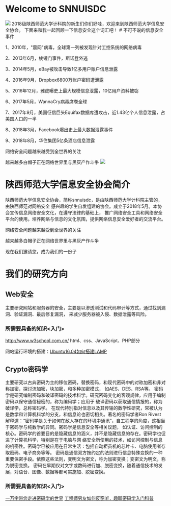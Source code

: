 # Welcome to SNNUISDC
<img src="https://pic1.zhimg.com/80/v2-0d0f376eb2f94a2c78d7128cd8ec2714_hd.jpg">
2018级陕西师范大学计科院的新生们你们好哇，欢迎来到陕西师范大学信息安全协会。
下面来和我一起回顾一下信息安全这个词汇吧！
# 不可不说的信息安全事件

1、2010年，"震网"病毒，全球第一列被发现针对工控系统的网络病毒

2、2013年6月，棱镜门事件，斯诺登外逃

3、2014年5月，eBay被攻击导致1亿多用户账户信息泄露

4、2016年9月，Dropbox6800万账户密码遭泄露

5、2016年12月，雅虎曝史上最大规模信息泄露，10亿用户资料被窃

6、2017年5月，WannaCry病毒席卷全球

7、2017年9月，美国征信巨头Equifax数据库遭攻击，近1.43亿个人信息泄露，占美国人口的一半

8、2018年3月，Facebook爆出史上最大数据泄露事件      

9、2018年8月，华住集团5亿条酒店信息泄露

网络安全问题越来越受到全世界的关注

越来越多白帽子正在网络世界里与黑灰产作斗争
<img src="https://octodex.github.com/images/linktocat.jpg">

# 陕西师范大学信息安全协会简介
陕西师范大学信息安全协会，简称snnuisdc，是由陕西师范大学计科院主管的，由陕西师范对网络安全
感兴趣的学生自发组建的协会。成立于2018年5月。本协会宣传信息网络安全文化，在遵守法律的基础上，
推广网络安全工具和网络安全平台的使用。培养网络与信息的文化氛围，提供网络信息安全爱好者的交流平台。

网络安全问题越来越受到全世界的关注

越来越多白帽子正在网络世界里与黑灰产作斗争

现在我们邀请您，成为我们的一份子
# 我们的研究方向
## Web安全
主要研究网站和服务器的安全，主要是以渗透测试和代码审计等方式，通过找到漏洞、验证漏洞、最后修复漏洞，
来减少服务器被入侵、数据泄露等风险。
### 所需要具备的知识<入门>
http://www.w3school.com.cn/ html、css、JavaScript、PHP部分

网站运行环境的搭建：<a href="https://mp.weixin.qq.com/s/7Epgi8xv7bLSz6pIt6cyhQ">Ubuntu16.04如何搭建LAMP</a>

## Crypto密码学
主要研究以古典密码为主的移位密码，替换密码，和现代密码中的对称加密和非对称加密，探讨流加密，块加密，和多种加密模式，
如AES、DES、RSA等。
密码学是研究编制密码和破译密码的技术科学。研究密码变化的客观规律，应用于编制密码以保守通信秘密的，称为编码学；应用于
破译密码以获取通信情报的，称为破译学，总称密码学。
在现代特别指对信息以及其传输的数学性研究，常被认为是数学和计算机科学的分支，和信息论也密切相关。著名的密码学者Ron Rivest
解释道：“密码学是关于如何在敌人存在的环境中通讯”，自工程学的角度，这相当于密码学与纯数学的异同。密码学是信息安全等相关议题，
如认证、访问控制的核心。密码学的首要目的是隐藏信息的涵义，并不是隐藏信息的存在。密码学也促进了计算机科学，特别是在于电脑与网
络安全所使用的技术，如访问控制与信息的机密性。密码学已被应用在日常生活：包括自动柜员机的芯片卡、电脑使用者存取密码、电子商务等等。
密码是通信双方按约定的法则进行信息特殊变换的一种重要保密手段。依照这些法则，变明文为密文，称为加密变换；变密文为明文，称为脱密变换。
密码在早期仅对文字或数码进行加、脱密变换，随着通信技术的发展，对语音、图像、数据等都可实施加、脱密变换。

### 所需要具备的知识<入门>
<a href="https://mp.weixin.qq.com/s/PAtaQvfey0fPDs770Z0GCA">一万字带您走进密码学的世界</a>
<a href="https://mp.weixin.qq.com/s/1lOvKBjL2qlRlLHP4rHONg">工程师男友如何反窃听，趣聊密码学入门科普</a>




